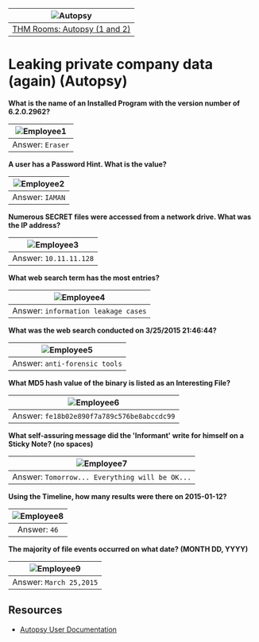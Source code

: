| ![Autopsy](/_static/images/autopsy-room-banner.png)
|:--:|
| [THM Rooms: Autopsy (1 and 2)](https://tryhackme.com/room/autopsy2ze0) |

# Leaking private company data (again) (Autopsy)

**What is the name of an Installed Program with the version number of 6.2.0.2962?**

| ![Employee1](/_static/images/employee1.png)
|:--:|
| Answer: `Eraser` |

**A user has a Password Hint. What is the value?**

| ![Employee2](/_static/images/employee2.png)
|:--:|
| Answer: `IAMAN` |

**Numerous SECRET files were accessed from a network drive. What was the IP address?**

| ![Employee3](/_static/images/employee3.png)
|:--:|
| Answer: `10.11.11.128` |

**What web search term has the most entries?**

| ![Employee4](/_static/images/employee4.png)
|:--:|
| Answer: `information leakage cases` |

**What was the web search conducted on 3/25/2015 21:46:44?**

| ![Employee5](/_static/images/employee5.png)
|:--:|
| Answer: `anti-forensic tools` |

**What MD5 hash value of the binary is listed as an Interesting File?**

| ![Employee6](/_static/images/employee6.png)
|:--:|
| Answer: `fe18b02e890f7a789c576be8abccdc99` |

**What self-assuring message did the 'Informant' write for himself on a Sticky Note? (no spaces)**

| ![Employee7](/_static/images/employee7.png)
|:--:|
| Answer: `Tomorrow... Everything will be OK...` |

**Using the Timeline, how many results were there on 2015-01-12?**

| ![Employee8](/_static/images/employee8.png)
|:--:|
| Answer: `46` |

**The majority of file events occurred on what date? (MONTH DD, YYYY)**

| ![Employee9](/_static/images/employee9.png)
|:--:|
| Answer: `March 25,2015` |

## Resources

* [Autopsy User Documentation](https://sleuthkit.org/autopsy/docs/user-docs/4.12.0/ds_page.html)

